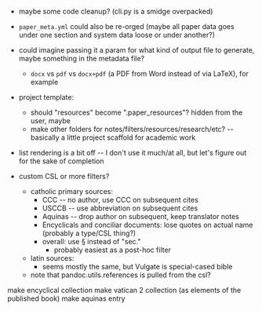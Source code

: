 * maybe some code cleanup? (cli.py is a smidge overpacked)
* `paper_meta.yml` could also be re-orged (maybe all paper data goes under one section and system data loose or under another?)
* could imagine passing it a param for what kind of output file to generate, maybe something in the metadata file? 
    - `docx` vs `pdf` vs `docx+pdf` (a PDF from Word instead of via LaTeX), for example
* project template:
    - should "resources" become ".paper_resources"? hidden from the user, maybe
    - make other folders for notes/filters/resources/research/etc? -- basically a little project scaffold for academic work
* list rendering is a bit off -- I don't use it much/at all, but let's figure out for the sake of completion

* custom CSL or more filters? 
    - catholic primary sources:
        - CCC -- no author, use CCC on subsequent cites
        - USCCB -- use abbreviation on subsequent cites
        - Aquinas -- drop author on subsequent, keep translator notes
        - Encyclicals and conciliar documents: lose quotes on actual name (probably a type/CSL thing?)
        - overall: use § instead of "sec."
            - probably easiest as a post-hoc filter
    - latin sources:
        - seems mostly the same, but Vulgate is special-cased bible
    
    * note that pandoc.utils.references is pulled from the csl?


make encyclical collection
make vatican 2 collection (as elements of the published book)
make aquinas entry
